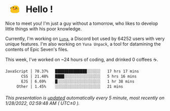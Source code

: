 <h1>   <img src="./spoink.gif" style="vertical-align:middle;" width="30px">   Hello ! </h1>

Nice to meet you! I'm just a guy without a tomorrow, who likes to develop little things with his poor knowledge.

Currently, I'm working on <a href='https://github.com/Asgarrrr/Luna'>`Luna`</a>, a Discord bot used by 64252 users with very unique features. I'm also working on `Yuna Unpack`, a tool for datamining the contents of Epic Seven's files.

This week, I've worked on ~24 hours of coding, and drinked 0 coffees ☕.

```
JavaScript │ 70.37%   ██████████████░░░░░░   17 hrs 17 mins
       CSS │ 21.48%   ████░░░░░░░░░░░░░░░░   5 hrs 16 mins
       EJS │ 6.69%    █░░░░░░░░░░░░░░░░░░░   1 hr 38 mins
     Other │ 1.45%    ░░░░░░░░░░░░░░░░░░░░   21 mins
```

###### This presentation is [updated](https://github.com/Asgarrrr) automatically every 5 minute, most recently on 1/28/2022, 02:59:48 AM ( UTC±0 ).